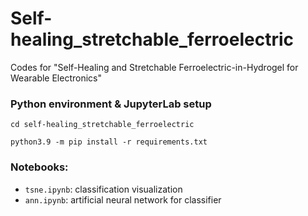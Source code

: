 # Self-healing_stretchable_ferroelectric

Codes for "Self-Healing and Stretchable Ferroelectric-in-Hydrogel for Wearable Electronics"

### Python environment & JupyterLab setup

```shell
cd self-healing_stretchable_ferroelectric

python3.9 -m pip install -r requirements.txt

```

### Notebooks:

- ```tsne.ipynb```: classification visualization
- ```ann.ipynb```: artificial neural network for classifier
